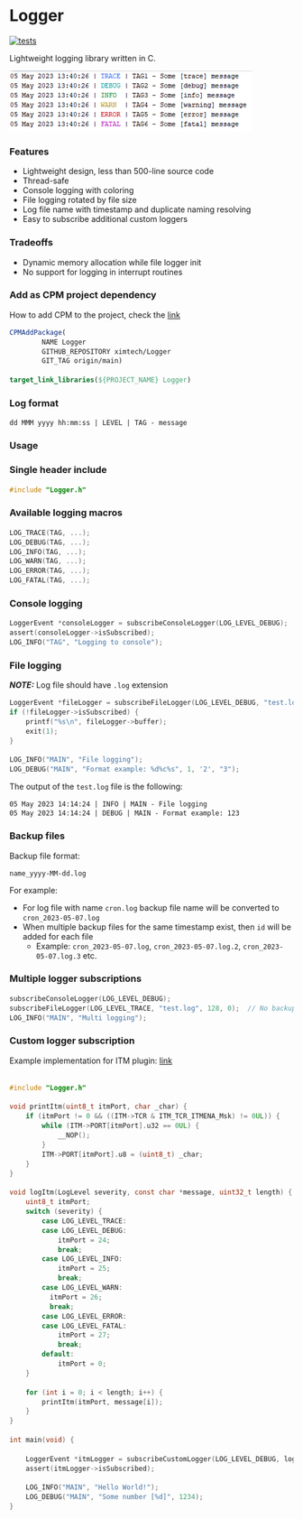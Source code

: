 # Logger

[![tests](https://github.com/ximtech/Logger/actions/workflows/cmake-ci.yml/badge.svg?branch=main)](https://github.com/ximtech/Logger/actions/workflows/cmake-ci.yml)

Lightweight logging library written in C.

![img.png](example/img_1.png)


### Features

- Lightweight design, less than 500-line source code
- Thread-safe
- Console logging with coloring
- File logging rotated by file size
- Log file name with timestamp and duplicate naming resolving
- Easy to subscribe additional custom loggers

### Tradeoffs

- Dynamic memory allocation while file logger init
- No support for logging in interrupt routines

### Add as CPM project dependency

How to add CPM to the project, check the [link](https://github.com/cpm-cmake/CPM.cmake)

```cmake
CPMAddPackage(
        NAME Logger
        GITHUB_REPOSITORY ximtech/Logger
        GIT_TAG origin/main)

target_link_libraries(${PROJECT_NAME} Logger)
```

### Log format
```
dd MMM yyyy hh:mm:ss | LEVEL | TAG - message
```

### Usage

### Single header include

```c
#include "Logger.h"
```

### Available logging macros
```c
LOG_TRACE(TAG, ...);
LOG_DEBUG(TAG, ...);
LOG_INFO(TAG, ...);
LOG_WARN(TAG, ...);
LOG_ERROR(TAG, ...);
LOG_FATAL(TAG, ...);
```

### Console logging
```c
LoggerEvent *consoleLogger = subscribeConsoleLogger(LOG_LEVEL_DEBUG);
assert(consoleLogger->isSubscribed);
LOG_INFO("TAG", "Logging to console");
```

### File logging

***NOTE:*** Log file should have `.log` extension

```c
LoggerEvent *fileLogger = subscribeFileLogger(LOG_LEVEL_DEBUG, "test.log", 1024 * 1024, 3);  // 1Mb file size and 3 backup files
if (!fileLogger->isSubscribed) {
    printf("%s\n", fileLogger->buffer);
    exit(1);
}

LOG_INFO("MAIN", "File logging");
LOG_DEBUG("MAIN", "Format example: %d%c%s", 1, '2', "3");
```

The output of the `test.log` file is the following:
```
05 May 2023 14:14:24 | INFO | MAIN - File logging
05 May 2023 14:14:24 | DEBUG | MAIN - Format example: 123
```

### Backup files

Backup file format:
```
name_yyyy-MM-dd.log
```
For example: 
- For log file with name `cron.log` backup file name will be converted to `cron_2023-05-07.log`
- When multiple backup files for the same timestamp exist, then `id` will be added for each file
  - Example: `cron_2023-05-07.log`, `cron_2023-05-07.log.2`, `cron_2023-05-07.log.3` etc.

### Multiple logger subscriptions

```c
subscribeConsoleLogger(LOG_LEVEL_DEBUG);
subscribeFileLogger(LOG_LEVEL_TRACE, "test.log", 128, 0);  // No backups only single log file
LOG_INFO("MAIN", "Multi logging");
```

### Custom logger subscription

Example implementation for ITM plugin: [link](https://github.com/ximtech/itm_viewer)

```c

#include "Logger.h"

void printItm(uint8_t itmPort, char _char) {
    if (itmPort != 0 && ((ITM->TCR & ITM_TCR_ITMENA_Msk) != 0UL)) {      /* ITM enabled */
        while (ITM->PORT[itmPort].u32 == 0UL) {
            __NOP();
        }
        ITM->PORT[itmPort].u8 = (uint8_t) _char;
    }
}

void logItm(LogLevel severity, const char *message, uint32_t length) {
    uint8_t itmPort;
    switch (severity) {
        case LOG_LEVEL_TRACE:
        case LOG_LEVEL_DEBUG:
            itmPort = 24;
            break;
        case LOG_LEVEL_INFO:
            itmPort = 25;
            break;
        case LOG_LEVEL_WARN:
          itmPort = 26;
          break;
        case LOG_LEVEL_ERROR:
        case LOG_LEVEL_FATAL:
            itmPort = 27;
            break;
        default:
            itmPort = 0;
    }

    for (int i = 0; i < length; i++) {
        printItm(itmPort, message[i]);
    }
}

int main(void) {

    LoggerEvent *itmLogger = subscribeCustomLogger(LOG_LEVEL_DEBUG, logItm);
    assert(itmLogger->isSubscribed);

    LOG_INFO("MAIN", "Hello World!");
    LOG_DEBUG("MAIN", "Some number [%d]", 1234);
}
```
